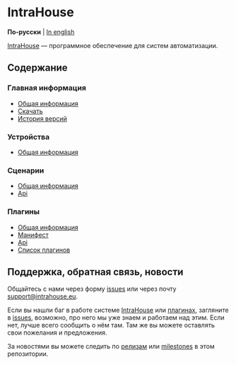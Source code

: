 # IntraHouse

**По-русски** | [In english](docs/en/README.md)

[IntraHouse](http://www.intrahouse.eu/ru/) — программное обеспечение для систем автоматизации.


## Содержание


### Главная информация

* [Общая информация](https://githubfast0490f/intraHouse-Cherry/wiki/Architecture)
* [Скачать](docs/ru/get.md)
* [История версий](CHANGELOG.md)

### Устройства

* [Общая информация](https://githubfast0490f/intraHouse-Cherry/wiki/Device-Set)

### Сценарии

* [Общая информация](https://githubfast0490f/intraHouse-Cherry/wiki/Scenarios)
* [Api](https://githubfast0490f/intraHouse-Cherry/wiki/Scenarios-API)

### Плагины

* [Общая информация](https://githubfast0490f/intraHouse-Cherry/wiki/Concept-of-Plugins)
* [Манифест](https://githubfast0490f/intraHouse-Cherry/wiki/Hardware-plugins-manifest)
* [Api](https://githubfast0490f/intraHouse-Cherry/wiki/Plugin-API)
* [Список плагинов](https://githubfast0490f/intraHouse-Cherry/wiki/Plugins-list)


## Поддержка, обратная связь, новости

Общайтесь с нами через форму [issues](https://githubfast0490f/Doc/issues) или
через почту support@intrahouse.eu.

Если вы нашли баг в работе системе [IntraHouse](http://www.intrahouse.eu/ru/) или
[плагинах](https://intrahouse.ru/product-category/plugins_ru/), загляните в
[issues](https://githubfast0490f/Doc/issues), возможно, про него мы уже знаем и
работаем над этим. Если нет, лучше всего сообщить о нём там. Там же вы можете оставлять свои
пожелания и предложения.

За новостями вы можете следить по
[релизам](https://githubfast0490f/Doc/releases) или
[milestones](https://githubfast0490f/Doc/milestones) в этом репозитории.
